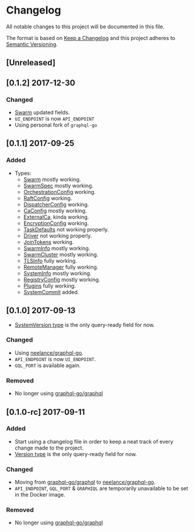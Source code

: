 # Changelog

All notable changes to this project will be documented in this file.

The format is based on [Keep a Changelog](http://keepachangelog.com/en/1.0.0/)
and this project adheres to [Semantic Versioning](http://semver.org/spec/v2.0.0.html).

## [Unreleased]

## [0.1.2] 2017-12-30

### Changed

- [Swarm](resources/schema/swarm.graphql#L1) updated fields.
- `UI_ENDPOINT` is now `API_ENDPOINT`
- Using personal fork of `graphql-go`

## [0.1.1] 2017-09-25

### Added

- Types:
  - [Swarm](resources/schema/swarm.graphql#L1) mostly working.
  - [SwarmSpec](resources/schema/swarm.graphql#L11) mostly working.
  - [OrchestrationConfig](resources/schema/swarm.graphql#L23) working.
  - [RaftConfig](resources/schema/swarm.graphql#L27) working.
  - [DispatcherConfig](resources/schema/swarm.graphql#L35) working.
  - [CaConfig](resources/schema/swarm.graphql#L39) mostly working.
  - [ExternalCa](resources/schema/swarm.graphql#L44), kinda working.
  - [EncryptionConfig](resources/schema/swarm.graphql#L51) working.
  - [TaskDefaults](resources/schema/swarm.graphql#L55) not working properly.
  - [Driver](resources/schema/swarm.graphql#L59) not working properly.
  - [JoinTokens](resources/schema/swarm.graphql#L65) working.
  - [SwarmInfo](resources/schema/swarm.graphql#L161) mostly working.
  - [SwarmCluster](resources/schema/swarm.graphql#L173) mostly working.
  - [TLSInfo](resources/schema/swarm.graphql#L187) fully working.
  - [RemoteManager](resources/schema/swarm.graphql#L193) fully working.
  - [SystemInfo](resources/schema/system.graphql#L19) mostly working.
  - [RegistryConfig](resources/schema/system.graphql#L93) mostly working.
  - [Plugins](resources/schema/system.graphql#L86) fully working.
  - [SystemCommit](resources/schema/system.graphql#L81) added.

## [0.1.0] 2017-09-13

- [SystemVersion type](resources/schema/system.graphql#L6) is the only query-ready field for now.

### Changed

- Using [neelance/graphql-go](https://gitlab.com/ulm0/graphql-go).
- `API_ENDPOINT` is now `UI_ENDPOINT`.
- `GQL_PORT` is available again.

### Removed

- No longer using [graphql-go/graphql](https://github.com/graphql-go/graphql)

## [0.1.0-rc] 2017-09-11

### Added

- Start using a changelog file in order to keep a neat track of every change made to the project.
- [Version type](resources/schema/system.graphql#L6) is the only query-ready field for now.

### Changed

- Moving from [graphql-go/graphql](https://github.com/graphql-go/graphql) to [neelance/graphql-go](https://gitlab.com/ulm0/graphql-go).
- `API_ENDPOINT`, `GQL_PORT` & `GRAPHIQL` are temporarily unavailable to be set in the Docker image.

### Removed

- No longer using [graphql-go/graphql](https://github.com/graphql-go/graphql)